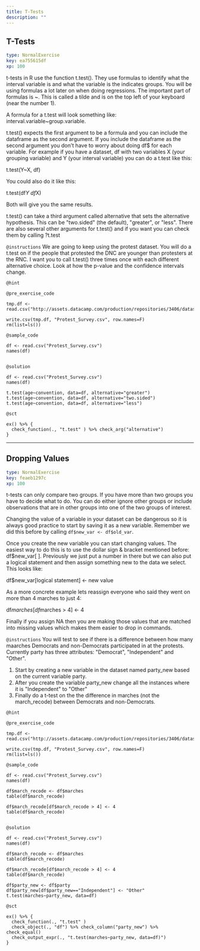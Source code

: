 ```yaml
---
title: T-Tests
description: ""
---
```


## T-Tests

```yaml
type: NormalExercise
key: ea755615df
xp: 100
```

t-tests in R use the function t.test(). They use formulas to identify what the interval variable is and what the variable is the indicates groups. You will be using formulas a lot later on when doing regressions. The important part of formulas is ~. This is called a tilde and is on the top left of your keyboard (near the number 1). 

A formula for a t.test will look something like: interval.variable~group.variable. 

t.test() expects the first argument to be a formula and you can include the dataframe as the second argument. If you include the dataframe as the second argument you don't have to worry about doing df$ for each variable. For example if you have a dataset, df with two variables X (your grouping variable) and Y (your interval variable) you can do a t.test like this: 

t.test(Y~X, df) 

You could also do it like this:

t.test(df$Y~df$X)

Both will give you the same results.   


t.test() can take a third argument called alternative that sets the alternative hypothesis. This can be "two.sided" (the default), "greater", or "less". There are also several other arguments for t.test() and if you want you can check them by calling ?t.test

`@instructions`
We are going to keep using the protest dataset. You will do a t.test on if the people that protested the DNC are younger than protesters at the RNC. I want you to call t.test() three times once with each different alternative choice. Look at how the p-value and the confidence intervals change.

`@hint`


`@pre_exercise_code`
```{r}
tmp.df <- read.csv("http://assets.datacamp.com/production/repositories/3406/datasets/41ae7a219de8ed396ebf3d49e6561a03fe27541a/protest_survey.csv")

write.csv(tmp.df, "Protest_Survey.csv", row.names=F)
rm(list=ls())

```

`@sample_code`
```{r}
df <- read.csv("Protest_Survey.csv")
names(df) 


```

`@solution`
```{r}
df <- read.csv("Protest_Survey.csv")
names(df) 

t.test(age~convention, data=df, alternative="greater")
t.test(age~convention, data=df, alternative="two.sided")
t.test(age~convention, data=df, alternative="less")
```

`@sct`
```{r}
ex() %>% {
  check_function(., "t.test" ) %>% check_arg("alternative")
}
```

---

## Dropping Values

```yaml
type: NormalExercise
key: feaeb1297c
xp: 100
```

t-tests can only compare two groups. If you have more than two groups you have to decide what to do. You can do either ignore other groups or include observations that are in other groups into one of the two groups of interest. 

Changing the value of a variable in your dataset can be dangerous so it is always good practice to start by saving it as a new variable. Remember we did this before by calling `df$new_var <- df$old_var`. 

Once you create the new variable you can start changing values. The easiest way to do this is to use the dollar sign & bracket mentioned before: df$new_var[ ]. Previously we just put a number in there but we can also put a logical statement and then assign something new to the data we select. This looks like:

df$new_var[logical statement] <- new value 

As a more concrete example lets reassign everyone who said they went on more than 4 marches to just 4:

df$marches[df$marches > 4] <- 4 

Finally if you assign NA then you are making those values that are matched into missing values which makes them easier to drop in commands. 

`@instructions`
You will test to see if there is a difference between how many maarches Democrats and non-Democrats participated in at the protests. Currently party has three attributes: "Democrat", "Independent" and "Other". 

1. Start by creating a new variable in the dataset named party_new based on the current variable party. 
2. After you create the variable party_new change all the instances where it is "Independent" to "Other"
3. Finally do a t-test on the the difference in marches (not the march_recode) between Democrats and non-Democrats.

`@hint`


`@pre_exercise_code`
```{r}
tmp.df <- read.csv("http://assets.datacamp.com/production/repositories/3406/datasets/41ae7a219de8ed396ebf3d49e6561a03fe27541a/protest_survey.csv")

write.csv(tmp.df, "Protest_Survey.csv", row.names=F)
rm(list=ls())

```

`@sample_code`
```{r}
df <- read.csv("Protest_Survey.csv")
names(df) 

df$march_recode <- df$marches
table(df$march_recode)

df$march_recode[df$march_recode > 4] <- 4
table(df$march_recode)


```

`@solution`
```{r}
df <- read.csv("Protest_Survey.csv")
names(df) 

df$march_recode <- df$marches
table(df$march_recode)

df$march_recode[df$march_recode > 4] <- 4
table(df$march_recode)

df$party_new <- df$party
df$party_new[df$party_new=="Independent"] <- "Other"
t.test(marches~party_new, data=df)
```

`@sct`
```{r}
ex() %>% {
  check_function(., "t.test" )
  check_object(., "df") %>% check_column("party_new") %>% check_equal()
  check_output_expr(., "t.test(marches~party_new, data=df)")
}
```
